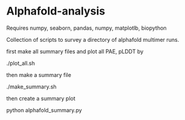 # Alphafold-analysis

Requires numpy, seaborn, pandas, numpy, matplotlb, biopython

Collection of scripts to survey a directory of alphafold multimer runs.


first make all summary files and plot all PAE, pLDDT by

./plot_all.sh

then make a summary file

./make_summary.sh

then create a summary plot

python alphafold_summary.py


